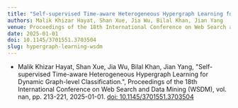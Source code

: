 ```yaml
---
title: "Self-supervised Time-aware Heterogeneous Hypergraph Learning for Dynamic Graph-level Classification"
authors: Malik Khizar Hayat, Shan Xue, Jia Wu, Bilal Khan, Jian Yang
venue: Proceedings of the 18th International Conference on Web Search and Data Mining (WSDM)
date: 2025-01-01
doi: 10.1145/3701551.3703504
slug: hypergraph-learning-wsdm
---
```


- Malik Khizar Hayat, Shan Xue, Jia Wu, Bilal Khan, Jian Yang, "Self-supervised Time-aware Heterogeneous Hypergraph Learning for Dynamic Graph-level Classification.", Proceedings of the 18th International Conference on Web Search and Data Mining (WSDM), vol. nan, pp. 213-221, 2025-01-01. [doi: 10.1145/3701551.3703504](10.1145/3701551.3703504)
